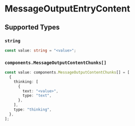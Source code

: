# MessageOutputEntryContent


## Supported Types

### `string`

```typescript
const value: string = "<value>";
```

### `components.MessageOutputContentChunks[]`

```typescript
const value: components.MessageOutputContentChunks[] = [
  {
    thinking: [
      {
        text: "<value>",
        type: "text",
      },
    ],
    type: "thinking",
  },
];
```

